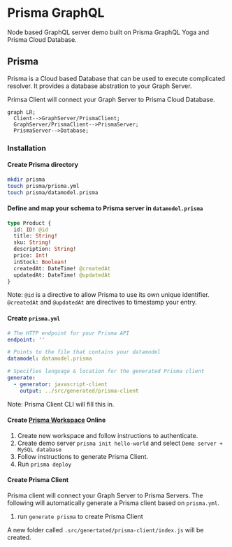 # Prisma GraphQL

Node based GraphQL server demo built on Prisma GraphQL Yoga and Prisma Cloud Database.

## Prisma

Prisma is a Cloud based Database that can be used to execute complicated resolver. It provides a database abstration to your Graph Server.

Primsa Client will connect your Graph Server to Prisma Cloud Database.

```mermaid
graph LR;
  Client-->GraphServer/PrismaClient;
  GraphServer/PrismaClient-->PrismaServer;
  PrismaServer-->Database;
```

### Installation

#### Create Prisma directory

```bash
mkdir prisma
touch prisma/prisma.yml
touch prisma/datamodel.prisma
```

#### Define and map your schema to Prisma server in `datamodel.prisma`

```graphql
type Product {
  id: ID! @id
  title: String!
  sku: String!
  description: String!
  price: Int!
  inStock: Boolean!
  createdAt: DateTime! @createdAt
  updatedAt: DateTime! @updatedAt
}
```

Note: `@id` is a directive to allow Prisma to use its own unique identifier. `@createdAt` and `@updatedAt` are directives to timestamp your entry.

#### Create `prisma.yml`

```yml
# The HTTP endpoint for your Prisma API
endpoint: ''

# Points to the file that contains your datamodel
datamodel: datamodel.prisma

# Specifies language & location for the generated Prisma client
generate:
  - generator: javascript-client
    output: ../src/generated/prisma-client
```

Note: Prisma Client CLI will fill this in.

#### Create [Prisma Workspace](`https://https://app.prisma.io/`) Online

1. Create new workspace and follow instructions to authenticate.
2. Create demo server `prisma init hello-world` and select `Demo server + MySQL database`
3. Follow instructions to generate Prisma Client.
4. Run `prisma deploy`

#### Create Prisma Client

Prisma client will connect your Graph Server to Prisma Servers.  The following will automatically generate a Prisma client based on `prisma.yml`.

1. run `generate prisma` to create Prisma Client

A new folder called `.src/genertated/prisma-client/index.js` will be created.
